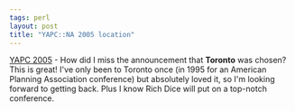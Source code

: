 ```yaml
---
tags: perl
layout: post
title: "YAPC::NA 2005 location"
---
```




<a href="http://yapc.org/America/">YAPC 2005</a> - How did I miss the announcement that <b>Toronto</b> was chosen? This is great! I've only been to Toronto once (in 1995 for an American Planning Association conference) but absolutely loved it, so I'm looking forward to getting back. Plus I know Rich Dice will put on a top-notch conference.


